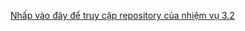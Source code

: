 [Nhấp vào đây để truy cập repository của nhiệm vụ 3.2](https://github.com/ngtrankyanh/ThucHanh05_NguyenTranKyAnh)